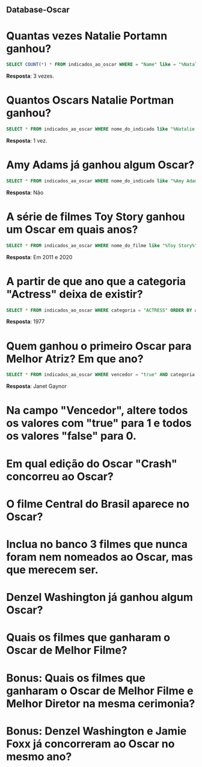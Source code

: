 ## Database-Oscar

# Quantas vezes Natalie Portamn ganhou?
```sql
SELECT COUNT(*) * FROM indicados_ao_oscar WHERE = "Name" like = "%Natalie Portamn%";
```

**Resposta**: 3 vezes.
# Quantos Oscars Natalie Portman ganhou?
```sql
SELECT * FROM indicados_ao_oscar WHERE nome_do_indicado like "%Natalie Portman%" AND vencedor = "true";
```

**Resposta**: 1 vez.

# Amy Adams já ganhou algum Oscar?
```sql
SELECT * FROM indicados_ao_oscar WHERE nome_do_indicado like "%Amy Adams%";
```

**Resposta**: Não

# A série de filmes Toy Story ganhou um Oscar em quais anos?
```sql
SELECT * FROM indicados_ao_oscar WHERE nome_do_filme like "%Toy Story%" AND vencedor = "true";
```

**Resposta**: Em 2011 e 2020

# A partir de que ano que a categoria "Actress" deixa de existir?
```sql
SELECT * FROM indicados_ao_oscar WHERE categoria = "ACTRESS" ORDER BY ano_cerimonia DESC;
```

**Resposta**: 1977

# Quem ganhou o primeiro Oscar para Melhor Atriz? Em que ano?
```sql
SELECT * FROM indicados_ao_oscar WHERE vencedor = "true" AND categoria = "ACTRESS";
```

**Resposta**: Janet Gaynor

# Na campo "Vencedor", altere todos os valores com "true" para 1 e todos os valores "false" para 0.

# Em qual edição do Oscar "Crash" concorreu ao Oscar?

# O filme Central do Brasil aparece no Oscar?

# Inclua no banco 3 filmes que nunca foram nem nomeados ao Oscar, mas que merecem ser.

# Denzel Washington já ganhou algum Oscar?

# Quais os filmes que ganharam o Oscar de Melhor Filme?

# Bonus: Quais os filmes que ganharam o Oscar de Melhor Filme e Melhor Diretor na mesma cerimonia?

# Bonus: Denzel Washington e Jamie Foxx já concorreram ao Oscar no mesmo ano?

